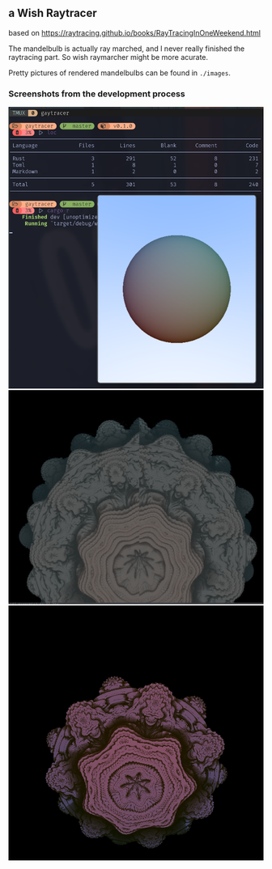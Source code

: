 ## a Wish Raytracer
based on https://raytracing.github.io/books/RayTracingInOneWeekend.html

The mandelbulb is actually ray marched, and I never really finished the raytracing part. So wish raymarcher might be more acurate.

Pretty pictures of rendered mandelbulbs can be found in `./images`.

### Screenshots from the development process
![](https://raw.githubusercontent.com/unic0rn9k/wowitsaraytracer/master/screenshot.jpeg)
![](https://raw.githubusercontent.com/unic0rn9k/wowitsaraytracer/master/mandelbulb.jpeg)
![](https://raw.githubusercontent.com/unic0rn9k/wowitsaraytracer/master/images/image_14.png)
